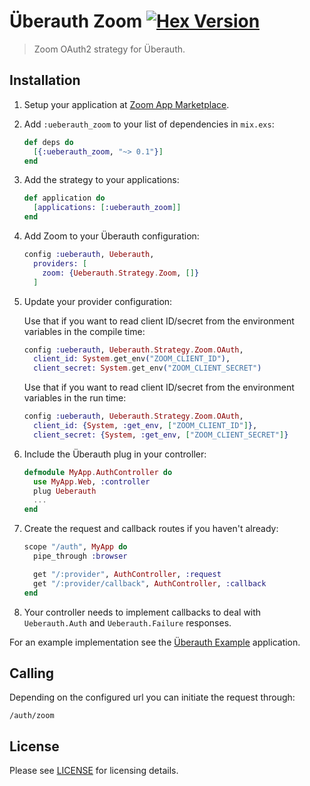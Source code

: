 # Überauth Zoom [![Hex Version](https://img.shields.io/hexpm/v/ueberauth_zoom.svg)](https://hex.pm/packages/ueberauth_zoom)

> Zoom OAuth2 strategy for Überauth.

## Installation

1. Setup your application at [Zoom App Marketplace](https://marketplace.zoom.us/).

1. Add `:ueberauth_zoom` to your list of dependencies in `mix.exs`:

    ```elixir
    def deps do
      [{:ueberauth_zoom, "~> 0.1"}]
    end
    ```

1. Add the strategy to your applications:

    ```elixir
    def application do
      [applications: [:ueberauth_zoom]]
    end
    ```

1. Add Zoom to your Überauth configuration:

    ```elixir
    config :ueberauth, Ueberauth,
      providers: [
        zoom: {Ueberauth.Strategy.Zoom, []}
      ]
    ```

1.  Update your provider configuration:

    Use that if you want to read client ID/secret from the environment
    variables in the compile time:

    ```elixir
    config :ueberauth, Ueberauth.Strategy.Zoom.OAuth,
      client_id: System.get_env("ZOOM_CLIENT_ID"),
      client_secret: System.get_env("ZOOM_CLIENT_SECRET")
    ```

    Use that if you want to read client ID/secret from the environment
    variables in the run time:

    ```elixir
    config :ueberauth, Ueberauth.Strategy.Zoom.OAuth,
      client_id: {System, :get_env, ["ZOOM_CLIENT_ID"]},
      client_secret: {System, :get_env, ["ZOOM_CLIENT_SECRET"]}
    ```

1.  Include the Überauth plug in your controller:

    ```elixir
    defmodule MyApp.AuthController do
      use MyApp.Web, :controller
      plug Ueberauth
      ...
    end
    ```

1.  Create the request and callback routes if you haven't already:

    ```elixir
    scope "/auth", MyApp do
      pipe_through :browser

      get "/:provider", AuthController, :request
      get "/:provider/callback", AuthController, :callback
    end
    ```

1. Your controller needs to implement callbacks to deal with `Ueberauth.Auth` and `Ueberauth.Failure` responses.

For an example implementation see the [Überauth Example](https://github.com/ueberauth/ueberauth_example) application.

## Calling

Depending on the configured url you can initiate the request through:

    /auth/zoom
    
## License

Please see [LICENSE](https://github.com/svycal/ueberauth_zoom/blob/main/LICENSE.md) for licensing details.
